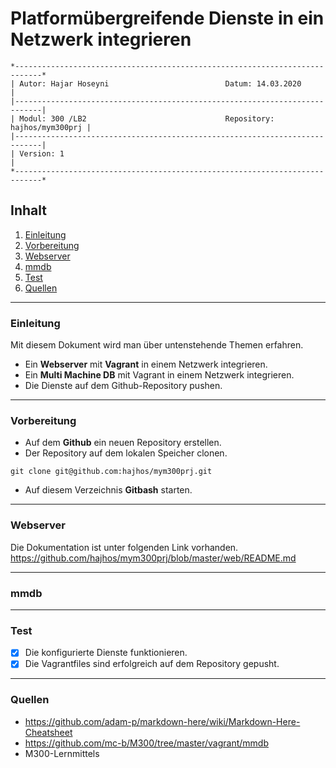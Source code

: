 # Platformübergreifende Dienste in ein Netzwerk integrieren
``` 
*----------------------------------------------------------------------------*
| Autor: Hajar Hoseyni                          Datum: 14.03.2020            |
|----------------------------------------------------------------------------|
| Modul: 300 /LB2                               Repository: hajhos/mym300prj |
|----------------------------------------------------------------------------|
| Version: 1                                                                 |
*----------------------------------------------------------------------------*
```
## Inhalt
1. [Einleitung](#Einleitung)
2. [Vorbereitung](#Vorbereitung)
3. [Webserver](#Webserver)
4. [mmdb](#mmdb)
5. [Test](#Test)
6. [Quellen](#Quellen)
___
### Einleitung
Mit diesem Dokument wird man über untenstehende Themen erfahren.
- Ein **Webserver** mit **Vagrant** in einem Netzwerk integrieren.
- Ein **Multi Machine DB** mit Vagrant in einem Netzwerk integrieren.
- Die Dienste auf dem Github-Repository pushen. 
___
### Vorbereitung
- Auf dem **Github** ein neuen Repository erstellen.
- Der Repository auf dem lokalen Speicher clonen.
```
git clone git@github.com:hajhos/mym300prj.git
```
- Auf diesem Verzeichnis **Gitbash** starten.
___
### Webserver
Die Dokumentation ist unter folgenden Link vorhanden.
https://github.com/hajhos/mym300prj/blob/master/web/README.md
___
### mmdb
___
### Test
- [x] Die konfigurierte Dienste funktionieren.
- [x] Die Vagrantfiles sind erfolgreich auf dem Repository gepusht.
___
### Quellen
- https://github.com/adam-p/markdown-here/wiki/Markdown-Here-Cheatsheet
- https://github.com/mc-b/M300/tree/master/vagrant/mmdb
- M300-Lernmittels



